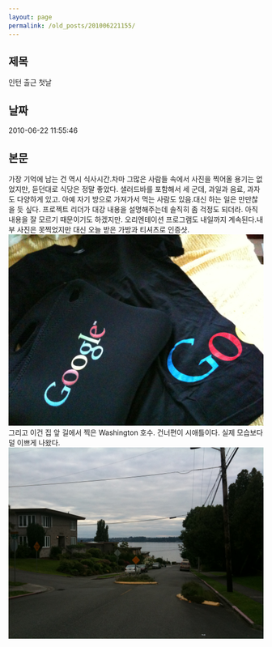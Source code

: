 ```yaml
---
layout: page
permalink: /old_posts/201006221155/
---
```


## 제목
인턴 출근 첫날

## 날짜
2010-06-22 11:55:46

## 본문

가장 기억에 남는 건 역시 식사시간.차마 그많은 사람들 속에서 사진을 찍어올 용기는 없었지만, 듣던대로 식당은 정말 좋았다. 샐러드바를 포함해서 세 군데, 과일과 음료, 과자도 다양하게 있고. 아예 자기 방으로 가져가서 먹는 사람도 있음.대신 하는 일은 만만찮을 듯 싶다. 프로젝트 리더가 대강 내용을 설명해주는데 솔직히 좀 걱정도 되더라. 아직 내용을 잘 모르기 때문이기도 하겠지만. 오리엔테이션 프로그램도 내일까지 계속된다.내부 사진은 못찍었지만 대신 오늘 받은 가방과 티셔츠로 인증샷.![c0003499_4c2025e9d4aa2.jpg](201006221155/c0003499_4c2025e9d4aa2.jpg)그리고 이건 집 앞 길에서 찍은 Washington 호수. 건너편이 시애틀이다. 실제 모습보다 덜 이쁘게 나왔다.![c0003499_4c2025d43accf.jpg](201006221155/c0003499_4c2025d43accf.jpg)